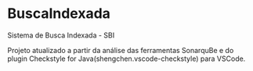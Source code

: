 # BuscaIndexada
Sistema de Busca Indexada - SBI


Projeto atualizado a partir da análise das ferramentas SonarquBe e do plugin Checkstyle for Java(shengchen.vscode-checkstyle) para VSCode.